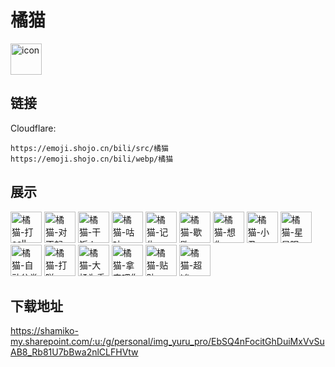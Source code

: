# 橘猫
<img src="https://emoji.shojo.cn/bili/src/橘猫/icon.png" width="50" height="50" alt="icon">

## 链接
Cloudflare:
```
https://emoji.shojo.cn/bili/src/橘猫
https://emoji.shojo.cn/bili/webp/橘猫
```
## 展示
<img src="https://emoji.shojo.cn/bili/src/橘猫/橘猫-打call.png" width="50" height="50" alt="橘猫-打call">
<img src="https://emoji.shojo.cn/bili/src/橘猫/橘猫-对不起.png" width="50" height="50" alt="橘猫-对不起">
<img src="https://emoji.shojo.cn/bili/src/橘猫/橘猫-干饭人.png" width="50" height="50" alt="橘猫-干饭人">
<img src="https://emoji.shojo.cn/bili/src/橘猫/橘猫-咕咕.png" width="50" height="50" alt="橘猫-咕咕">
<img src="https://emoji.shojo.cn/bili/src/橘猫/橘猫-记仇.png" width="50" height="50" alt="橘猫-记仇">
<img src="https://emoji.shojo.cn/bili/src/橘猫/橘猫-歇歇.png" width="50" height="50" alt="橘猫-歇歇">
<img src="https://emoji.shojo.cn/bili/src/橘猫/橘猫-想你.png" width="50" height="50" alt="橘猫-想你">
<img src="https://emoji.shojo.cn/bili/src/橘猫/橘猫-小丑.png" width="50" height="50" alt="橘猫-小丑">
<img src="https://emoji.shojo.cn/bili/src/橘猫/橘猫-星星眼.png" width="50" height="50" alt="橘猫-星星眼">
<img src="https://emoji.shojo.cn/bili/src/橘猫/橘猫-自动分类.png" width="50" height="50" alt="橘猫-自动分类">
<img src="https://emoji.shojo.cn/bili/src/橘猫/橘猫-打咩.png" width="50" height="50" alt="橘猫-打咩">
<img src="https://emoji.shojo.cn/bili/src/橘猫/橘猫-大橘为重.png" width="50" height="50" alt="橘猫-大橘为重">
<img src="https://emoji.shojo.cn/bili/src/橘猫/橘猫-拿来吧你.png" width="50" height="50" alt="橘猫-拿来吧你">
<img src="https://emoji.shojo.cn/bili/src/橘猫/橘猫-贴贴.png" width="50" height="50" alt="橘猫-贴贴">
<img src="https://emoji.shojo.cn/bili/src/橘猫/橘猫-超凶.png" width="50" height="50" alt="橘猫-超凶">

## 下载地址

https://shamiko-my.sharepoint.com/:u:/g/personal/img_yuru_pro/EbSQ4nFocitGhDuiMxVvSuAB8_Rb81U7bBwa2nlCLFHVtw